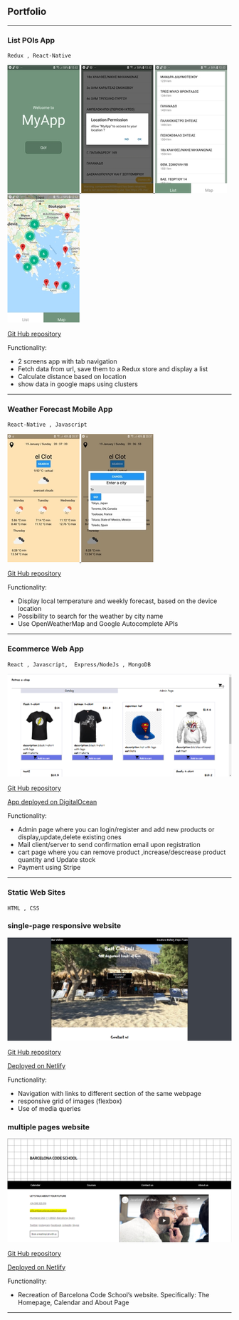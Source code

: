 ## Portfolio 

---

### List POIs App
    Redux , React-Native

<a href="https://github.com/petroula861/react_native_POIS">  <img src="images/mobileapp_pois_1x15.jpg?raw=true"/> <img src="images/mobileapp_pois_2x15.jpg?raw=true"/>  <img src="images/mobileapp_pois_3x15.jpg?raw=true"/>  <img src="images/mobileapp_pois_4x15.jpg?raw=true"/></a>

<a href="https://github.com/petroula861/react_native_POIS">Git Hub repository</a>

Functionality: 
- 2 screens app with tab navigation
- Fetch data from url, save them to a Redux store and display a list
- Calculate distance based on location
- show data in google maps using clusters

---

### Weather Forecast Mobile App
    React-Native , Javascript

<a href="https://github.com/petroula861/react_native/tree/master/weatherapp">    <img src="images/weatherapp1_x15.jpg?raw=true"/>    <img src="images/weatherapp2x15.jpg?raw=true"/></a>

<a href="https://github.com/petroula861/react_native/tree/master/weatherapp">Git Hub repository</a>

Functionality: 
- Display local temperature and weekly forecast, based on the device location
- Possibility to search for the weather by city name
- Use OpenWeatherMap and Google Autocomplete APIs

---

### Ecommerce Web App
    React , Javascript,  Express/NodeJs , MongoDB

<a href="https://github.com/petroula861/02_react_express/tree/master/ecommerce_app"><img src="images/ecommerceapp.png?raw=true"/></a>

<a href="https://github.com/petroula861/02_react_express/tree/master/ecommerce_app">Git Hub repository</a>

<a href="http://188.166.7.202:3000/">App deployed on DigitalOcean</a>

Functionality: 
- Admin page where you can login/register and add new products or display,update,delete existing ones
- Mail client/server to send confirmation email upon registration
- cart page where you can remove product ,increase/descrease product quantity and Update stock
- Payment using Stripe

---

### Static Web Sites
    HTML , CSS

### single-page responsive website
  
  <a href="https://htmlproject1.netlify.com/"><img src="images/project1new.png?raw=true"/></a>

  <a href="https://github.com/petroula861/css_html/tree/master/01_singlepage_website">Git Hub repository</a>

  <a href="https://htmlproject1.netlify.com/">Deployed on Netlify</a>
  
  Functionality: 
  - Navigation with links to different section of the same webpage
  - responsive grid of images (flexbox)
  - Use of media queries

### multiple pages website 
   
   <a href="https://htmlproject2.netlify.com/"><img src="images/project2.png?raw=true"/></a>

   <a href="https://github.com/petroula861/css_html/tree/master/02_4_pages_bcs_website">Git Hub repository</a>

   <a href="https://htmlproject2.netlify.com/">Deployed on Netlify</a>
  
  Functionality: 
  - Recreation of Barcelona Code School’s website. Specifically: The Homepage, Calendar and About Page
  
---
